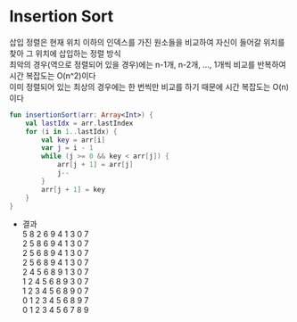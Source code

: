 # Insertion Sort

삽입 정렬은 현재 위치 이하의 인덱스를 가진 원소들을 비교하여 자신이 들어갈 위치를 찾아 그 위치에 삽입하는 정렬 방식  
최악의 경우(역으로 정렬되어 있을 경우)에는 n-1개, n-2개, ..., 1개씩 비교를 반복하여 시간 복잡도는 O(n^2)이다  
이미 정렬되어 있는 최상의 경우에는 한 번씩만 비교를 하기 때문에 시간 복잡도는 O(n)이다

~~~kotlin
fun insertionSort(arr: Array<Int>) {
    val lastIdx = arr.lastIndex
    for (i in 1..lastIdx) {
        val key = arr[i]
        var j = i - 1
        while (j >= 0 && key < arr[j]) {
            arr[j + 1] = arr[j]
            j--
        }
        arr[j + 1] = key
    }
}
~~~

- 결과  
5 8 2 6 9 4 1 3 0 7  
2 5 8 6 9 4 1 3 0 7  
2 5 6 8 9 4 1 3 0 7  
2 5 6 8 9 4 1 3 0 7  
2 4 5 6 8 9 1 3 0 7  
1 2 4 5 6 8 9 3 0 7  
1 2 3 4 5 6 8 9 0 7  
0 1 2 3 4 5 6 8 9 7  
0 1 2 3 4 5 6 7 8 9
